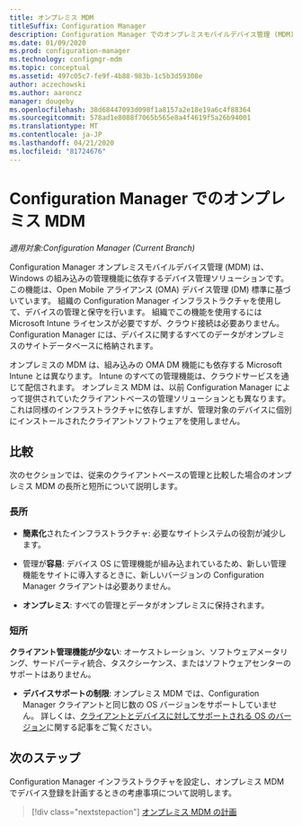```yaml
---
title: オンプレミス MDM
titleSuffix: Configuration Manager
description: Configuration Manager でのオンプレミスモバイルデバイス管理 (MDM) について説明します。
ms.date: 01/09/2020
ms.prod: configuration-manager
ms.technology: configmgr-mdm
ms.topic: conceptual
ms.assetid: 497c05c7-fe9f-4b88-983b-1c5b3d59308e
author: aczechowski
ms.author: aaroncz
manager: dougeby
ms.openlocfilehash: 38d68447093d098f1a8157a2e18e19a6c4f88364
ms.sourcegitcommit: 578ad1e8088f7065b565e8a4f4619f5a26b94001
ms.translationtype: MT
ms.contentlocale: ja-JP
ms.lasthandoff: 04/21/2020
ms.locfileid: "81724676"
---
```

# <a name="on-premises-mdm-in-configuration-manager"></a>Configuration Manager でのオンプレミス MDM

*適用対象:Configuration Manager (Current Branch)*

Configuration Manager オンプレミスモバイルデバイス管理 (MDM) は、Windows の組み込みの管理機能に依存するデバイス管理ソリューションです。 この機能は、Open Mobile アライアンス (OMA) デバイス管理 (DM) 標準に基づいています。 組織の Configuration Manager インフラストラクチャを使用して、デバイスの管理と保守を行います。 組織でこの機能を使用するには Microsoft Intune ライセンスが必要ですが、クラウド接続は必要ありません。 Configuration Manager には、デバイスに関するすべてのデータがオンプレミスのサイトデータベースに格納されます。

オンプレミスの MDM は、組み込みの OMA DM 機能にも依存する Microsoft Intune とは異なります。 Intune のすべての管理機能は、クラウドサービスを通じて配信されます。 オンプレミス MDM は、以前 Configuration Manager によって提供されていたクライアントベースの管理ソリューションとも異なります。 これは同様のインフラストラクチャに依存しますが、管理対象のデバイスに個別にインストールされたクライアントソフトウェアを使用しません。  

## <a name="comparison"></a>比較

次のセクションでは、従来のクライアントベースの管理と比較した場合のオンプレミス MDM の長所と短所について説明します。  

### <a name="advantages"></a>長所

- **簡素化**されたインフラストラクチャ: 必要なサイトシステムの役割が減少します。

- 管理が**容易**: デバイス OS に管理機能が組み込まれているため、新しい管理機能をサイトに導入するときに、新しいバージョンの Configuration Manager クライアントは必要ありません。

- **オンプレミス**: すべての管理とデータがオンプレミスに保持されます。

### <a name="disadvantages"></a>短所

**クライアント管理機能が少ない**: オーケストレーション、ソフトウェアメータリング、サードパーティ統合、タスクシーケンス、またはソフトウェアセンターのサポートはありません。

- **デバイスサポートの制限**: オンプレミス MDM では、Configuration Manager クライアントと同じ数の OS バージョンをサポートしていません。 詳しくは、[クライアントとデバイスに対してサポートされる OS のバージョン](../../core/plan-design/configs/supported-operating-systems-for-clients-and-devices.md#bkmk_OnpremOS)に関する記事をご覧ください。

## <a name="next-step"></a>次のステップ

Configuration Manager インフラストラクチャを設定し、オンプレミス MDM でデバイス登録を計画するときの考慮事項について説明します。

> [!div class="nextstepaction"]
> [オンプレミス MDM の計画](../plan-design/plan-on-premises-mdm.md)  
